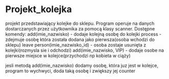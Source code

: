 # Projekt_kolejka
projekt przedstawiający kolejke do sklepu. Program operuje na danych dostarczanych przez użytkownika za pomocą klasy scanner.
Dostępne komendy:
add(imie_nazwisko) - dodaje kolejną osobę do kolejki
process - zdejmuje osobę która została dodana jako pierwsza(osoba wchodzi do sklepu)
leave person(imie_nazwisko_id) - osoba zostaje usunięta z kolejki(rozmysla sie i odchodzi)
add(imie_nazwisko, VIP) - dodaje osobe na pierwsze miejsce w kolejce(przychodzi np kobieta w ciąży)

jesli metodą add(imie_nazwisko) dodamy osobę, która juz jest w kolejce, program to wychwyci, doda taką osobę i zwiększy jej counter 
